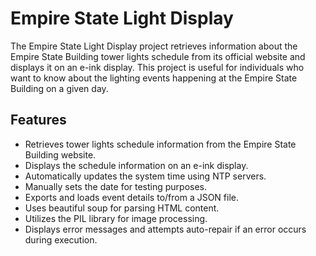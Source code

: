# Empire State Light Display

The Empire State Light Display project retrieves information about the Empire State Building tower lights schedule from its official website and displays it on an e-ink display. This project is useful for individuals who want to know about the lighting events happening at the Empire State Building on a given day.

## Features

- Retrieves tower lights schedule information from the Empire State Building website.
- Displays the schedule information on an e-ink display.
- Automatically updates the system time using NTP servers.
- Manually sets the date for testing purposes.
- Exports and loads event details to/from a JSON file.
- Uses beautiful soup for parsing HTML content.
- Utilizes the PIL library for image processing.
- Displays error messages and attempts auto-repair if an error occurs during execution.

